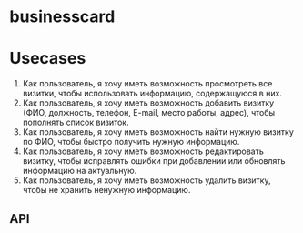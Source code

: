 # businesscard

# Usecases

1. Как пользователь, я хочу иметь возможность просмотреть все визитки, чтобы использовать информацию, содержащуюся в них. 
2. Как пользователь, я хочу иметь возможность добавить визитку (ФИО, должность, телефон, E-mail, место работы, адрес), чтобы пополнять список визиток. 
3. Как пользователь, я хочу иметь возможность найти нужную визитку по ФИО, чтобы быстро получить нужную информацию. 
4. Как пользователь, я хочу иметь возможность редактировать визитку, чтобы исправлять ошибки при добавлении или обновлять информацию на актуальную. 
5. Как пользователь, я хочу иметь возможность удалить визитку, чтобы не хранить ненужную информацию.
## API 